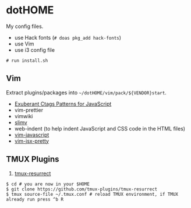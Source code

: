 # dotHOME

My config files.

* use Hack fonts (`# doas pkg_add hack-fonts`)
* use Vim
* use i3 config file

```console
# run install.sh
```

## Vim

Extract plugins/packages into `~/dotHOME/vim/pack/${VENDOR}start`.

- [Exuberant Ctags Patterns for JavaScript](https://github.com/romainl/ctags-patterns-for-javascript)
- vim-prettier
- vimwiki
- [slimv](https://github.com/kovisoft/slimv)
- web-indent (to help indent JavaScript and CSS code in the HTML files)
- [vim-javascript](https://github.com/pangloss/vim-javascript)
- [vim-jsx-pretty](https://github.com/MaxMEllon/vim-jsx-pretty)

## TMUX Plugins

1. [tmux-resurrect](https://github.com/tmux-plugins/tmux-resurrect)

```console
$ cd # you are now in your $HOME
$ git clone https://github.com/tmux-plugins/tmux-resurrect
$ tmux source-file ~/.tmux.conf # reload TMUX environment, if TMUX already run press ^b R
```
